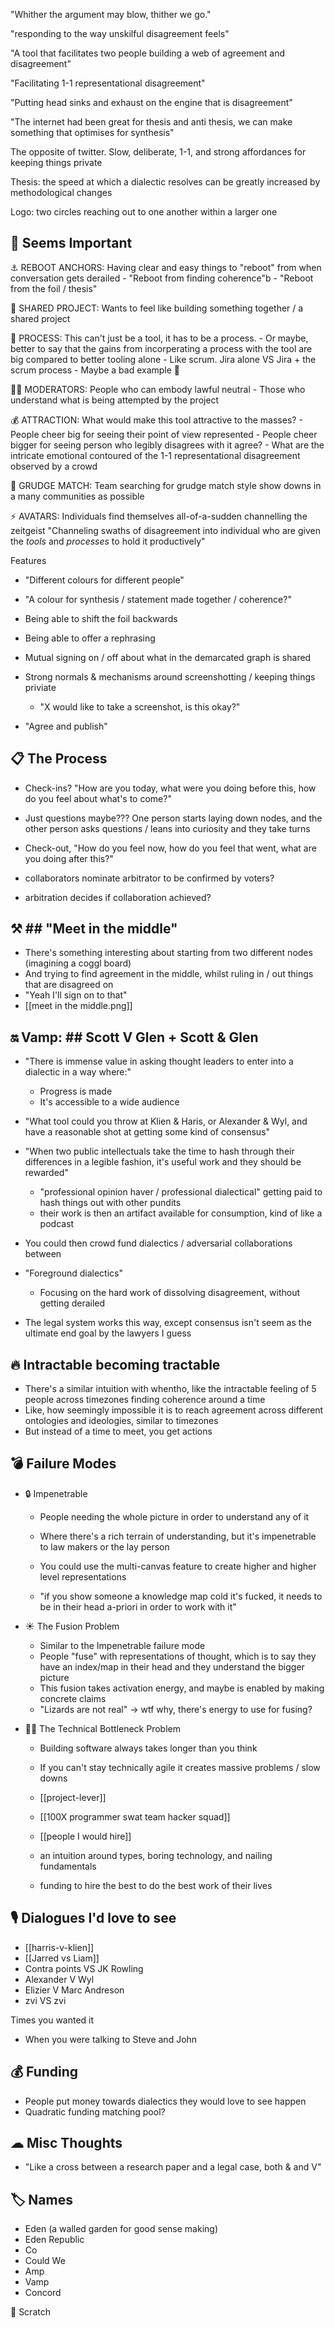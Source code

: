 "Whither the argument may blow, thither we go."

"responding to the way unskilful disagreement feels"

"A tool that facilitates two people building a web of agreement and disagreement"

"Facilitating 1-1 representational disagreement"

"Putting head sinks and exhaust on the engine that is disagreement"

"The internet had been great for thesis and anti thesis, we can make something that optimises for synthesis"

The opposite of twitter. Slow, deliberate, 1-1, and strong affordances for keeping things private

Thesis: the speed at which a dialectic resolves can be greatly increased by methodological changes

Logo: two circles reaching out to one another within a larger one

## 💠 Seems Important
   ⚓ REBOOT ANCHORS:   Having clear and easy things to "reboot" from when conversation gets derailed
      - "Reboot from finding coherence"b
      - "Reboot from the foil / thesis"

   🤝 SHARED PROJECT:   Wants to feel like building something together / a shared project

   🧪 PROCESS:          This can't just be a tool, it has to be a process.
      - Or maybe, better to say that the gains from incorperating a process with the tool are big compared to better tooling alone
      - Like scrum. Jira alone VS Jira + the scrum process
      - Maybe a bad example 😬

   👩‍⚖️ MODERATORS:       People who can embody lawful neutral
      - Those who understand what is being attempted by the project

   💰 ATTRACTION:       What would make this tool attractive to the masses?
      - People cheer big for seeing their point of view represented
      - People cheer bigger for seeing person who legibly disagrees with it agree?
      - What are the intricate emotional contoured of the 1-1 representational disagreement observed by a crowd

   🥊 GRUDGE MATCH:     Team searching for grudge match style show downs in a many communities as possible
   
   ⚡ AVATARS:          Individuals find themselves all-of-a-sudden channelling the zeitgeist
      "Channeling swaths of disagreement into individual who are given the *tools* and *processes* to hold it productively"

Features
   - "Different colours for different people"
   - "A colour for synthesis / statement made together / coherence?"

   - Being able to shift the foil backwards

   - Being able to offer a rephrasing

   - Mutual signing on / off about what in the demarcated graph is shared
   
   - Strong normals & mechanisms around screenshotting / keeping things priviate
      - "X would like to take a screenshot, is this okay?"

   - "Agree and publish"

## 📋 The Process
   - Check-ins? "How are you today, what were you doing before this, how do you feel about what's to come?"
   - Just questions maybe??? One person starts laying down nodes, and the other person asks questions / leans into curiosity and they take turns
   - Check-out, "How do you feel now, how do you feel that went, what are you doing after this?"

   - collaborators nominate arbitrator to be confirmed by voters?
   - arbitration decides if collaboration achieved?

## ⚒ ## "Meet in the middle"
   - There's something interesting about starting from two different nodes (imagining a coggl board)
   - And trying to find agreement in the middle, whilst ruling in / out things that are disagreed on
   - "Yeah I'll sign on to that"
   - [[meet in the middle.png]]

## 🔛 Vamp: ## Scott V Glen + Scott & Glen
   - "There is immense value in asking thought leaders to enter into a dialectic in a way where:"
      - Progress is made
      - It's accessible to a wide audience

   - "What tool could you throw at Klien & Haris, or Alexander & Wyl, and have a reasonable shot at getting some kind of consensus"

   - "When two public intellectuals take the time to hash through their differences in a legible fashion, it's useful work and they should be rewarded"
      - "professional opinion haver / professional dialectical" getting paid to hash things out with other pundits
      - their work is then an artifact available for consumption, kind of like a podcast

   - You could then crowd fund dialectics / adversarial collaborations between 

   - "Foreground dialectics"
      - Focusing on the hard work of dissolving disagreement, without getting derailed
   
   - The legal system works this way, except consensus isn't seem as the ultimate end goal by the lawyers I guess

## 🔥 Intractable becoming tractable
   - There's a similar intuition with whentho, like the intractable feeling of 5 people across timezones finding coherence around a time
   - Like, how seemingly impossible it is to reach agreement across different ontologies and ideologies, similar to timezones
   - But instead of a time to meet, you get actions

## 💣 Failure Modes
   - 🔒 Impenetrable
      - People needing the whole picture in order to understand any of it
      - Where there's a rich terrain of understanding, but it's impenetrable to law makers or the lay person

      - You could use the multi-canvas feature to create higher and higher level representations

      - "if you show someone a knowledge map cold it's fucked, it needs to be in their head a-priori in order to work with it"

   - ☀ The Fusion Problem
      - Similar to the Impenetrable failure mode
      - People "fuse" with representations of thought, which is to say they have an index/map in their head and they understand the bigger picture
      - This fusion takes activation energy, and maybe is enabled by making concrete claims
      - "Lizards are not real" -> wtf why, there's energy to use for fusing?

   - 👩‍💻 The Technical Bottleneck Problem
      - Building software always takes longer than you think
      - If you can't stay technically agile it creates massive problems / slow downs

      - [[project-lever]]
      - [[100X programmer swat team hacker squad]]
      - [[people I would hire]]
      - an intuition around types, boring technology, and nailing fundamentals
      - funding to hire the best to do the best work of their lives

## 🎙 Dialogues I'd love to see
   - [[harris-v-klien]]
   - [[Jarred vs Liam]]
   - Contra points VS JK Rowling
   - Alexander V Wyl
   - Elizier V Marc Andreson
   - zvi VS zvi

Times you wanted it
   - When you were talking to Steve and John

## 💰 Funding
   - People put money towards dialectics they would love to see happen
   - Quadratic funding matching pool?

## ☁ Misc Thoughts
   - "Like a cross between a research paper and a legal case, both & and V"

## 🏷 Names
   - Eden (a walled garden for good sense making)
   - Eden Republic
   - Co
   - Could We
   - Amp
   - Vamp
   - Concord

📜 Scratch
